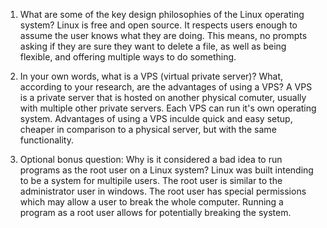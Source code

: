 1. What are some of the key design philosophies of the Linux operating system?
Linux is free and open source. It respects users enough to assume the user knows what they are doing. This means, no prompts asking if they are sure they want to delete a file, as well as being flexible, and offering multiple ways to do something.

2. In your own words, what is a VPS (virtual private server)? What, according to your research, are the advantages of using a VPS?
A VPS is a private server that is hosted on another physical comuter, usually with multiple other private servers. Each VPS can run it's own operating system. Advantages of using a VPS inculde quick and easy setup, cheaper in comparison to a physical server, but with the same functionality. 

3. Optional bonus question: Why is it considered a bad idea to run programs as the root user on a Linux system?
Linux was built intending to be a system for multipile users. The root user is similar to the administrator user in windows. The root user has special permissions which may allow a user to break the whole computer. Running a program as a root user allows for potentially breaking the system.